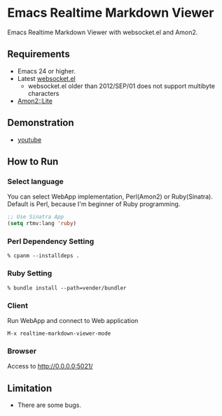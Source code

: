 # Emacs Realtime Markdown Viewer

Emacs Realtime Markdown Viewer with websocket.el and Amon2.


## Requirements
* Emacs 24 or higher.
* Latest [websocket.el](https://github.com/ahyatt/emacs-websocket)
    - websocket.el older than 2012/SEP/01 does not support multibyte characters
* [Amon2::Lite](https://github.com/tokuhirom/Amon2-Lite)


## Demonstration
* [youtube](http://www.youtube.com/watch?feature=player_embedded&v=qnoMo0ynyZo)


## How to Run

### Select language
You can select WebApp implementation, Perl(Amon2) or Ruby(Sinatra).
Default is Perl, because I'm beginner of Ruby programming.

```lisp
;; Use Sinatra App
(setq rtmv:lang 'ruby)
```

### Perl Dependency Setting

```
% cpanm --installdeps .
```

### Ruby Setting

```
% bundle install --path=vender/bundler
```

### Client
Run WebApp and connect to Web application

```
M-x realtime-markdown-viewer-mode
```


### Browser
Access to http://0.0.0.0:5021/


Limitation
----------
* There are some bugs.
